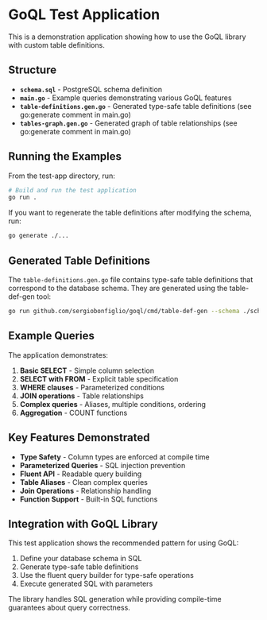 # GoQL Test Application

This is a demonstration application showing how to use the GoQL library with custom table definitions.

## Structure

- **`schema.sql`** - PostgreSQL schema definition
- **`main.go`** - Example queries demonstrating various GoQL features
- **`table-definitions.gen.go`** - Generated type-safe table definitions (see go:generate comment in main.go)
- **`tables-graph.gen.go`** - Generated graph of table relationships (see go:generate comment in main.go)

## Running the Examples

From the test-app directory, run:

```bash
# Build and run the test application
go run .
```

If you want to regenerate the table definitions after modifying the schema, run:

```bash
go generate ./...
```

## Generated Table Definitions

The `table-definitions.gen.go` file contains type-safe table definitions that correspond to the database schema. They are generated using the table-def-gen tool:

```bash
go run github.com/sergiobonfiglio/goql/cmd/table-def-gen --schema ./schema.sql --package-dir . --package-name main
```

## Example Queries

The application demonstrates:

1. **Basic SELECT** - Simple column selection
2. **SELECT with FROM** - Explicit table specification  
3. **WHERE clauses** - Parameterized conditions
4. **JOIN operations** - Table relationships
5. **Complex queries** - Aliases, multiple conditions, ordering
6. **Aggregation** - COUNT functions

## Key Features Demonstrated

- **Type Safety** - Column types are enforced at compile time
- **Parameterized Queries** - SQL injection prevention
- **Fluent API** - Readable query building
- **Table Aliases** - Clean complex queries
- **Join Operations** - Relationship handling
- **Function Support** - Built-in SQL functions

## Integration with GoQL Library

This test application shows the recommended pattern for using GoQL:

1. Define your database schema in SQL
2. Generate type-safe table definitions 
3. Use the fluent query builder for type-safe operations
4. Execute generated SQL with parameters

The library handles SQL generation while providing compile-time guarantees about query correctness.